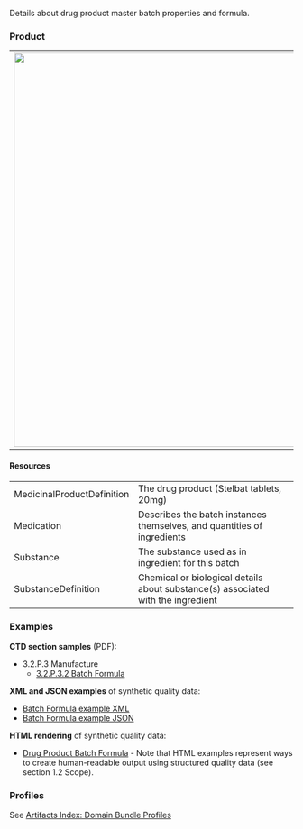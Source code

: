 Details about drug product master batch properties and formula.

### Product 

<table>
<tr><td><img src="product_batch_formula.png" width="700"/></td></tr>
</table>
 
#### Resources
<table>
<tr><td>MedicinalProductDefinition</td><td>The drug product (Stelbat tablets, 20mg)</td></tr>  
<tr><td>Medication</td><td>Describes the batch instances themselves, and quantities of ingredients</td></tr>
<tr><td>Substance</td><td>The substance used as in ingredient for this batch</td></tr>
<tr><td>SubstanceDefinition</td><td>Chemical or biological details about substance(s) associated with the ingredient</td></tr>
</table>

### Examples
**CTD section samples** (PDF):
- 3.2.P.3 Manufacture
    - <a href="https://github.com/HL7/uv-dx-pq/raw/master/input/examples-pdf/3.2.P.3.2_Batch_Formula.pdf ">3.2.P.3.2 Batch Formula</a>

**XML and JSON examples** of synthetic quality data:
- <a href="Bundle-bundle-batch-formula-pq-ex1.xml.html">Batch Formula example XML</a>
- <a href="Bundle-bundle-batch-formula-pq-ex1.json.html">Batch Formula example JSON</a>

**HTML rendering** of synthetic quality data:
- <a href="batch_formula_rend_p.html">Drug Product Batch Formula</a>  - Note that HTML examples represent ways to create human-readable output using structured quality data (see section 1.2 Scope).

### Profiles 
See [Artifacts Index: Domain Bundle Profiles](artifacts.html#domain-bundle-profiles)